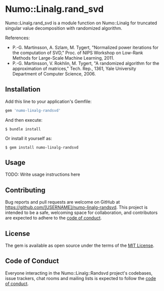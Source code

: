 # Numo::Linalg.rand_svd

Numo::Linalg.rand_svd is a module function on Numo::Linalg for truncated singular value decomposition with randomized algorithm.

References:

- P.-G. Martinsson, A. Szlam, M. Tygert, "Normalized power iterations for the computation of SVD," Proc. of NIPS Workshop on Low-Rank Methods for Large-Scale Machine Learning, 2011.
- P.-G. Martinsson, V. Rokhlin, M. Tygert, "A randomized algorithm for the approximation of matrices," Tech. Rep., 1361, Yale University Department of Computer Science, 2006.

## Installation

Add this line to your application's Gemfile:

```ruby
gem 'numo-linalg-randsvd'
```

And then execute:

    $ bundle install

Or install it yourself as:

    $ gem install numo-linalg-randsvd

## Usage

TODO: Write usage instructions here

## Contributing

Bug reports and pull requests are welcome on GitHub at https://github.com/[USERNAME]/numo-linalg-randsvd. This project is intended to be a safe, welcoming space for collaboration, and contributors are expected to adhere to the [code of conduct](https://github.com/[USERNAME]/numo-linalg-randsvd/blob/main/CODE_OF_CONDUCT.md).

## License

The gem is available as open source under the terms of the [MIT License](https://opensource.org/licenses/MIT).

## Code of Conduct

Everyone interacting in the Numo::Linalg::Randsvd project's codebases, issue trackers, chat rooms and mailing lists is expected to follow the [code of conduct](https://github.com/[USERNAME]/numo-linalg-randsvd/blob/main/CODE_OF_CONDUCT.md).
